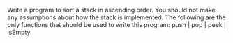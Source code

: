 Write a program to sort a stack in ascending order. You should not make any assumptions about how the stack is implemented. The following are the only functions that should be used to write this program: push | pop | peek | isEmpty.
